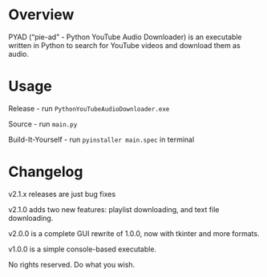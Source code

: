 # Overview
PYAD (“pie-ad” - Python YouTube Audio Downloader) is an executable written in Python to search for YouTube videos and download them as audio. 

# Usage

Release - run `PythonYouTubeAudioDownloader.exe`

Source - run `main.py`

Build-It-Yourself - run `pyinstaller main.spec` in terminal

# Changelog

v2.1.x releases are just bug fixes

v2.1.0 adds two new features: playlist downloading, and text file downloading.

v2.0.0 is a complete GUI rewrite of 1.0.0, now with tkinter and more formats.

v1.0.0 is a simple console-based executable.

No rights reserved. Do what you wish.
